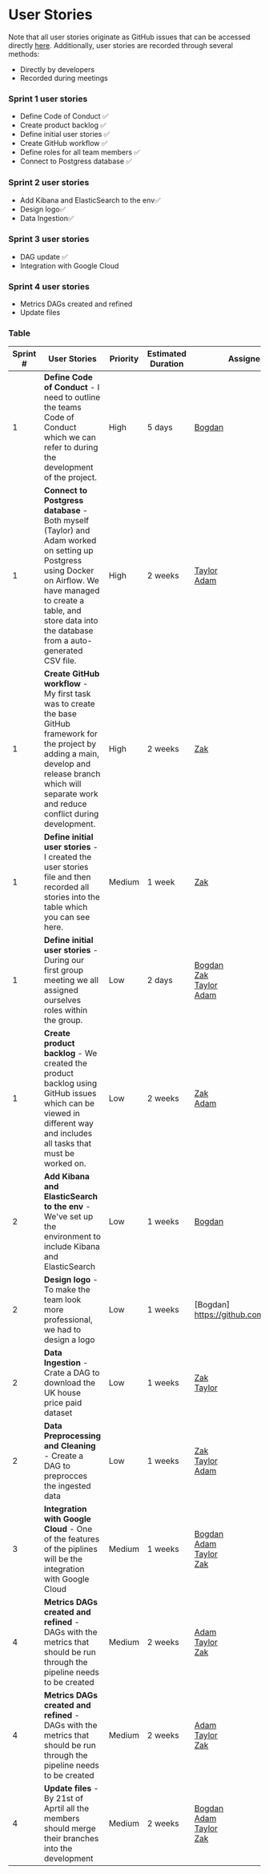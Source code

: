 # User Stories
Note that all user stories originate as GitHub issues that can be accessed directly [here](https://github.com/Roe-Binary-Bandits/Data-Engineering/issues).
Additionally, user stories are recorded through several methods:
* Directly by developers
* Recorded during meetings

### Sprint 1 user stories
* Define Code of Conduct ✅
* Create product backlog ✅
* Define initial user stories ✅
* Create GitHub workflow ✅
* Define roles for all team members ✅
* Connect to Postgress database ✅
### Sprint 2 user stories
* Add Kibana and ElasticSearch to the env✅
* Design logo✅
* Data Ingestion✅
### Sprint 3 user stories
* DAG update ✅
* Integration with Google Cloud

### Sprint 4 user stories
* Metrics DAGs created and refined
* Update files

### Table
| Sprint # | User Stories | Priority | Estimated Duration | Assigned To |
| -------- | ------------ | -------- | ------------------ | ----------- |
| 1        | **Define Code of Conduct** - I need to outline the teams Code of Conduct which we can refer to during the development of the project.         | High     | 5 days             | [Bogdan](https://github.com/archeris32) |
| 1        | **Connect to Postgress database** - Both myself (Taylor) and Adam worked on setting up Postgress using Docker on Airflow. We have managed to create a table, and store data into the database from a auto-generated CSV file.       | High   | 2 weeks             | [Taylor](https://github.com/Nero-DevOps) <br> [Adam](https://github.com/Frioo)     |
| 1        | **Create GitHub workflow** - My first task was to create the base GitHub framework for the project by adding a main, develop and release branch which will separate work and reduce conflict during development.            | High     | 2 weeks             | [Zak](https://github.com/ZOulhadj)        |
| 1        | **Define initial user stories** - I created the user stories file and then recorded all stories into the table which you can see here.           | Medium     | 1 week             | [Zak](https://github.com/ZOulhadj)      |
| 1        | **Define initial user stories** - During our first group meeting we all assigned ourselves roles within the group.           | Low     | 2 days             | [Bogdan](https://github.com/archeris32) <br> [Zak](https://github.com/ZOulhadj) <br> [Taylor](https://github.com/Nero-DevOps) <br> [Adam](https://github.com/Frioo) |
| 1        | **Create product backlog** - We created the product backlog using GitHub issues which can be viewed in different way and includes all tasks that must be worked on.  | Low     | 2 weeks            | [Zak](https://github.com/ZOulhadj) <br> [Adam](https://github.com/Frioo) |
| 2       | **Add Kibana and ElasticSearch to the env** - We've set up the environment to include Kibana and ElasticSearch  | Low     | 1 weeks            | [Bogdan](https://github.com/archeris32) |
| 2       | **Design logo** - To make the team look more professional, we had to design a logo  | Low     | 1 weeks            | [Bogdan] https://github.com/archeris32) |
| 2       | **Data Ingestion** - Crate a DAG to download the UK house price paid dataset  | Low     | 1 weeks            | [Zak](https://github.com/ZOulhadj)<br>[Taylor](https://github.com/Nero-DevOps)
| 2      | **Data Preprocessing and Cleaning** - Create a DAG to preprocces the ingested data  | Low     | 1 weeks            | [Zak](https://github.com/ZOulhadj)<br>[Taylor](https://github.com/Nero-DevOps) <br> [Adam](https://github.com/Frioo)
| 3      | **Integration with Google Cloud** - One of the features of the piplines will be the integration with Google Cloud  | Medium     | 1 weeks            | [Bogdan](https://github.com/archeris32)<br> [Adam](https://github.com/Frioo) <br>[Taylor](https://github.com/Nero-DevOps) <br>[Zak](https://github.com/ZOulhadj) |
| 4     | **Metrics DAGs created and refined** - DAGs with the metrics that should be run through the pipeline needs to be created  | Medium     | 2 weeks            |  [Adam](https://github.com/Frioo) <br>[Taylor](https://github.com/Nero-DevOps) <br>[Zak](https://github.com/ZOulhadj) |
| 4     | **Metrics DAGs created and refined** - DAGs with the metrics that should be run through the pipeline needs to be created  | Medium     | 2 weeks            |  [Adam](https://github.com/Frioo) <br>[Taylor](https://github.com/Nero-DevOps) <br>[Zak](https://github.com/ZOulhadj) |
| 4     | **Update files** - By 21st of Aprtil all the members should merge their branches into the development   | Medium     | 2 weeks            | [Bogdan](https://github.com/archeris32)<br> [Adam](https://github.com/Frioo) <br>[Taylor](https://github.com/Nero-DevOps) <br>[Zak](https://github.com/ZOulhadj) |
